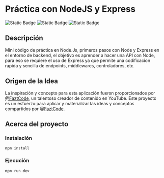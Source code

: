 # Práctica con NodeJS y Express

![Static Badge](https://img.shields.io/badge/JavaScript-black?style=flat&logo=javascript&labelColor=black&color=yellow)
![Static Badge](https://img.shields.io/badge/Node.Js-black?style=flat&logo=Node.Js&labelColor=black&color=green)
![Static Badge](https://img.shields.io/badge/Express-black?style=flat&logo=Express&labelColor=black&color=white)

## Descripción
Mini código de práctica en Node.Js, primeros pasos con Node y Express en el entorno de backend, el objetivo es aprender a hacer una 
API con Node, para eso se requiere el uso de Express ya que permite una codificacion rapida y sencilla de endpoints, middlewares, controladores, etc.

## Origen de la Idea

La inspiración y concepto para esta aplicación fueron proporcionados por [@FaztCode](https://www.youtube.com/@FaztCode), un talentoso creador de contenido en YouTube. Este proyecto es un esfuerzo para aplicar y materializar las ideas y conceptos compartidos por [@FaztCode](https://www.youtube.com/@FaztCode).

## Acerca del proyecto

### Instalación

``npm install``

### Ejecución

``npm run dev``
